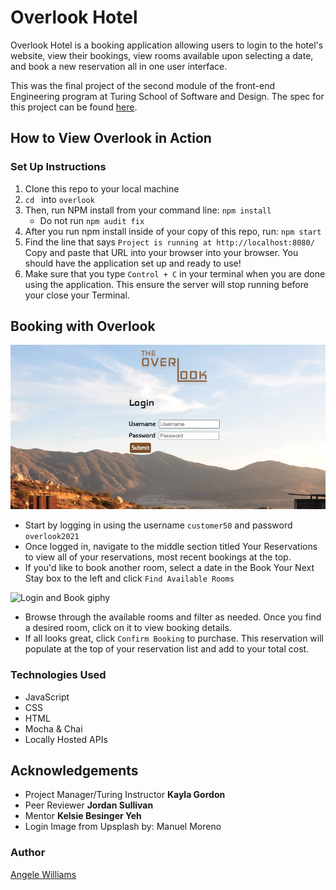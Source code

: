 # Overlook Hotel

 Overlook Hotel is a booking application allowing users to login to the hotel's website, view their bookings, view rooms available upon selecting a date, and book a new reservation all in one user interface.

This was the final project of the second module of the front-end Engineering program at Turing School of Software and Design. The spec for this project can be found [here](https://frontend.turing.edu/projects/overlook.html).

## How to View Overlook in Action

### Set Up Instructions
1. Clone this repo to your local machine
2. `cd ` into `overlook`
3. Then, run NPM install from your command line: `npm install `
    - Do not run `npm audit fix`
4. After you run npm install inside of your copy of this repo, run:
`npm start`
5. Find the line that says `Project is running at http://localhost:8080/` Copy and paste that URL into your browser into your browser. You should have the application set up and ready to use!
6. Make sure that you type `Control + C` in your terminal when you are done using the application. This ensure the server will stop running before your close your Terminal.


## Booking with Overlook

![login page](./src/images/loginPage.png)

- Start by logging in using the username `customer50` and password `overlook2021`
- Once logged in, navigate to the middle section titled Your Reservations to view all of your reservations, most recent bookings at the top.
- If you'd like to book another room, select a date in the Book Your Next Stay box to the left and click `Find Available Rooms`

![Login and Book giphy](https://media.giphy.com/media/K5lhxH900IebAXun6Z/giphy.gif)

- Browse through the available rooms and filter as needed. Once you find a desired room, click on it to view booking details.
- If all looks great, click `Confirm Booking` to purchase. This reservation will populate at the top of your reservation list and add to your total cost.

### Technologies Used

- JavaScript
- CSS
- HTML
- Mocha & Chai
- Locally Hosted APIs

## Acknowledgements
- Project Manager/Turing Instructor **Kayla Gordon**
- Peer Reviewer  **Jordan Sullivan**
- Mentor **Kelsie Besinger Yeh**
- Login Image from Upsplash by: Manuel Moreno


### Author

[Angele Williams](https://github.com/angelewilliams)
